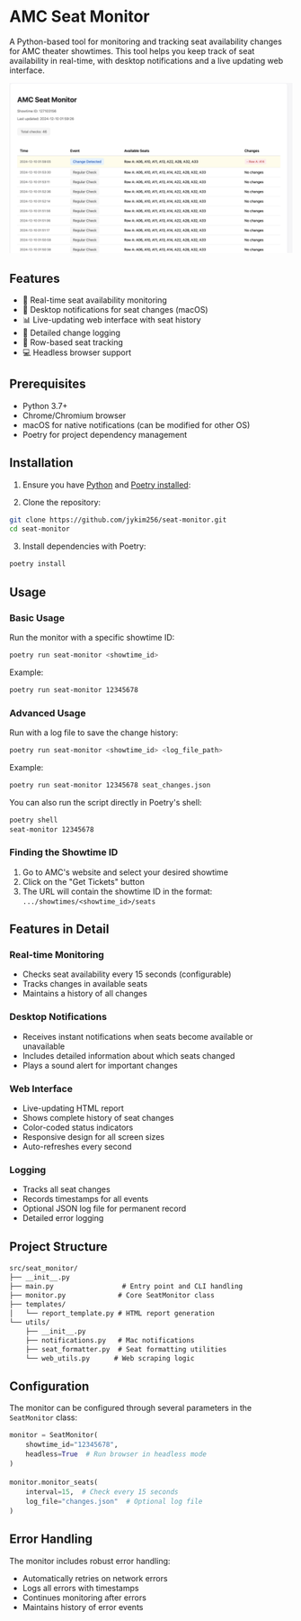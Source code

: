 # AMC Seat Monitor

A Python-based tool for monitoring and tracking seat availability changes for AMC theater showtimes. This tool helps you keep track of seat availability in real-time, with desktop notifications and a live updating web interface.

![A screenshot showing the seat monitor](image.png)

## Features

- 🎦 Real-time seat availability monitoring
- 🔔 Desktop notifications for seat changes (macOS)
- 📊 Live-updating web interface with seat history
- 📝 Detailed change logging
- 🎯 Row-based seat tracking
- 💻 Headless browser support

## Prerequisites

- Python 3.7+
- Chrome/Chromium browser
- macOS for native notifications (can be modified for other OS)
- Poetry for project dependency management

## Installation

1. Ensure you have [Python](https://www.python.org/downloads/) and [Poetry installed](https://python-poetry.org/docs/#installation):


2. Clone the repository:

```bash
git clone https://github.com/jykim256/seat-monitor.git
cd seat-monitor
```

3. Install dependencies with Poetry:

```bash
poetry install
```

## Usage

### Basic Usage

Run the monitor with a specific showtime ID:

```bash
poetry run seat-monitor <showtime_id>
```

Example:

```bash
poetry run seat-monitor 12345678
```

### Advanced Usage

Run with a log file to save the change history:

```bash
poetry run seat-monitor <showtime_id> <log_file_path>
```

Example:

```bash
poetry run seat-monitor 12345678 seat_changes.json
```

You can also run the script directly in Poetry's shell:

```bash
poetry shell
seat-monitor 12345678
```

### Finding the Showtime ID

1. Go to AMC's website and select your desired showtime
2. Click on the "Get Tickets" button
3. The URL will contain the showtime ID in the format: `.../showtimes/<showtime_id>/seats`

## Features in Detail

### Real-time Monitoring

- Checks seat availability every 15 seconds (configurable)
- Tracks changes in available seats
- Maintains a history of all changes

### Desktop Notifications

- Receives instant notifications when seats become available or unavailable
- Includes detailed information about which seats changed
- Plays a sound alert for important changes

### Web Interface

- Live-updating HTML report
- Shows complete history of seat changes
- Color-coded status indicators
- Responsive design for all screen sizes
- Auto-refreshes every second

### Logging

- Tracks all seat changes
- Records timestamps for all events
- Optional JSON log file for permanent record
- Detailed error logging

## Project Structure

```
src/seat_monitor/
├── __init__.py
├── main.py                 # Entry point and CLI handling
├── monitor.py             # Core SeatMonitor class
├── templates/
│   └── report_template.py # HTML report generation
└── utils/
    ├── __init__.py
    ├── notifications.py   # Mac notifications
    ├── seat_formatter.py  # Seat formatting utilities
    └── web_utils.py      # Web scraping logic
```

## Configuration

The monitor can be configured through several parameters in the `SeatMonitor` class:

```python
monitor = SeatMonitor(
    showtime_id="12345678",
    headless=True  # Run browser in headless mode
)

monitor.monitor_seats(
    interval=15,  # Check every 15 seconds
    log_file="changes.json"  # Optional log file
)
```

## Error Handling

The monitor includes robust error handling:

- Automatically retries on network errors
- Logs all errors with timestamps
- Continues monitoring after errors
- Maintains history of error events
